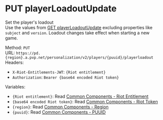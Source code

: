 <!--

This file is automatically generated!
Do not edit it directly!
See https://github.com/techchrism/valorant-api-docs/blob/trunk/contributing.md for more information.

-->

# PUT playerLoadoutUpdate

Set the player's loadout  
Use the values from [GET playerLoadoutUpdate](GET%20playerLoadoutUpdate.md) excluding properties like `subject` and `version`. Loadout changes take effect when starting a new game.  


Method: `PUT`  
URL: `https://pd.{region}.a.pvp.net/personalization/v2/players/{puuid}/playerloadout`  
Headers:
 - `X-Riot-Entitlements-JWT`: `{Riot entitlement}`
 - `Authorization`: `Bearer {base64 encoded Riot token}`

Variables:
 - `{Riot entitlement}`: Read [Common Components - Riot Entitlement](../common-components.md#riot-entitlement)
 - `{base64 encoded Riot token}`: Read [Common Components - Riot Token](../common-components.md#riot-token)
 - `{region}`: Read [Common Components - Region](../common-components.md#region)
 - `{puuid}`: Read [Common Components - PUUID](../common-components.md#puuid)

